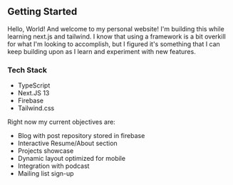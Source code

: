 ## Getting Started
Hello, World! And welcome to my personal website! I'm building this while learning next.js and tailwind. I know that using a framework is a bit overkill for what I'm looking to accomplish, but I figured it's something that I can keep building upon as I learn and experiment with new features.

### Tech Stack
* TypeScript
* Next.JS 13
* Firebase
* Tailwind.css


Right now my current objectives are:
* Blog with post repository stored in firebase
* Interactive Resume/About section
* Projects showcase 
* Dynamic layout optimized for mobile
* Integration with podcast 
* Mailing list sign-up